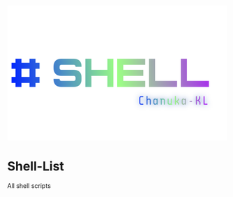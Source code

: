 ![image](https://raw.githubusercontent.com/Chanuka-KL/Assets/refs/heads/main/20241018_033236.png)

# Shell-List
All shell scripts
